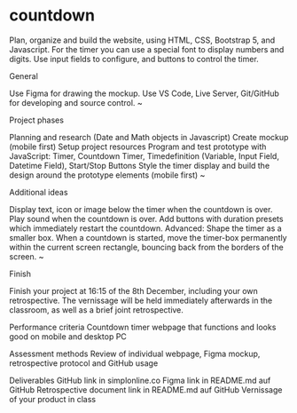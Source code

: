 # countdown
Plan, organize and build the website, using HTML, CSS, Bootstrap 5, and Javascript. For the timer you can use a special font to display numbers and digits. Use input fields to configure, and buttons to control the timer.


General

Use Figma for drawing the mockup.
Use VS Code, Live Server, Git/GitHub for developing and source control.
~

Project phases

Planning and research (Date and Math objects in Javascript)
Create mockup (mobile first)
Setup project resources
Program and test prototype with JavaScript: Timer, Countdown Timer, Timedefinition (Variable, Input Field, Datetime Field), Start/Stop Buttons
Style the timer display and build the design around the prototype elements (mobile first)
~

Additional ideas

Display text, icon or image below the timer when the countdown is over.
Play sound when the countdown is over.
Add buttons with duration presets which immediately restart the countdown.
Advanced: Shape the timer as a smaller box. When a countdown is started, move the timer-box permanently within the current screen rectangle, bouncing back from the borders of the screen.
~

Finish

Finish your project at 16:15 of the 8th December, including your own retrospective. The vernissage will be held immediately afterwards in the classroom, as well as a brief joint retrospective.

Performance criteria
Countdown timer webpage that functions and looks good on mobile and desktop PC

Assessment methods
Review of individual webpage, Figma mockup, retrospective protocol and GitHub usage

Deliverables
GitHub link in simplonline.co
Figma link in README.md auf GitHub
Retrospective document link in README.md auf GitHub
Vernissage of your product in class